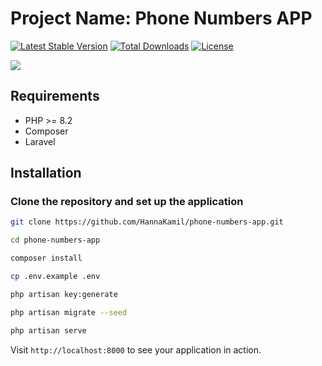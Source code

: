 # Project Name: Phone Numbers APP

[![Latest Stable Version](https://poser.pugx.org/laravel/framework/v/stable)](https://packagist.org/packages/laravel/framework)
[![Total Downloads](https://poser.pugx.org/laravel/framework/downloads)](https://packagist.org/packages/laravel/framework)
[![License](https://poser.pugx.org/laravel/framework/license)](https://packagist.org/packages/laravel/framework)


![](C:\Users\Hanna\Desktop\phone-numbers.png)

## Requirements

- PHP >= 8.2
- Composer
- Laravel

## Installation

### Clone the repository and set up the application

```sh
git clone https://github.com/HannaKamil/phone-numbers-app.git
```


```sh
cd phone-numbers-app
```

```sh
composer install
```

```sh
cp .env.example .env
```

```sh
php artisan key:generate
```

```sh
php artisan migrate --seed
```

```sh
php artisan serve
```

Visit `http://localhost:8000` to see your application in action.

 


